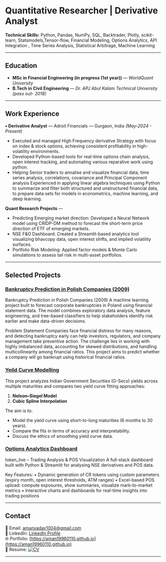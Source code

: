 # Quantitative Researcher | Derivative Analyst

**Technical Skills:** Python, Pandas, NumPy, SQL, Backtrader, Plotly, scikit-learn, Statsmodels,Tensor-flow, Financial Modeling, Options Analytics, API Integration , Time Series Analysis, Statistical Arbitrage, Machine Learning

---

## Education
- **MSc in Financial Engineering (in progress (1st year))** — *WorldQuant University*  
- **B.Tech in Civil Engineering** — *Dr. APJ Abul Kalam Technical University (pass out- 2018)*

---

## Work Experience

**•	Derivative Analyst** — Adroit Financials — Gurgaon, India *(May-2024 - Present)*  
- Executed and managed High Frequency derivative Strategy with focus on index & stock options, achieving consistent profitability in high-volatility environments.
- Developed Python-based tools for real-time options chain analysis, open interest tracking, and automating various reparative work using python.
- Helping Senior traders to annalise and visualize financial data, time series analysis, correlations, covariance and Principal Component analysis 
Experienced in applying linear algebra techniques using Python to summarize and filter both structured and unstructured financial data, to prepare data sets for models in econometrics, machine learning, and deep learning.


**Quant Research Projects** —  
- Predicting Emerging market direction: Developed a Neural Network model using CRIDP-DM method to forecast the short-term price direction of ETF of emerging markets.
- NSE F&O Dashboard: Created a Streamlit-based analytics tool visualizing bhavcopy data, open interest shifts, and implied volatility surfaces.
- Portfolio Risk Modeling: Applied factor models & Monte Carlo simulations to assess tail risk in multi-asset portfolios.

---

## Selected Projects

### [Bankruptcy Prediction in Polish Companies (2009)](https://github.com/Aman19960110/bankruptcy_2009-prediction-poland)
Bankruptcy Prediction in Polish Companies (2009)
A machine learning project built to forecast corporate bankruptcies in Poland using financial statement data. The model combines exploratory data analysis, feature engineering, and tree-based classifiers to help stakeholders identify risk earlier and make data-driven decisions.

Problem Statement
Companies face financial distress for many reasons, and detecting bankruptcy early can help investors, regulators, and company management take preventive action. The challenge lies in working with highly imbalanced data, accounting for skewed distributions, and handling multicollinearity among financial ratios. This project aims to predict whether a company will go bankrupt using historical financial ratios.

### [Yeild Curve Modelling](https://github.com/Aman19960110/yeild_curve_modeling)
This project analyzes Indian Government Securities (G-Secs) yields across multiple maturities and compares two yield curve fitting approaches:
1. **Nelson–Siegel Model**
2. **Cubic Spline Interpolation**

The aim is to:
- Model the yield curve using short-to-long maturities (6 months to 30 years).
- Compare the fits in terms of accuracy and interpretability.
- Discuss the ethics of smoothing yield curve data.

### **[Options Analytics Dashboard](https://crtoken.streamlit.app/)**
token_live – Trading Analysis & POS Visualization
A full-stack dashboard built with Python & Streamlit for analysing NSE derivatives and POS data.

Key Features:
• Dynamic generation of CR tokens using custom parameters (expiry month, open interest thresholds, ATM ranges)
• Excel-based POS upload: compute exposures, show summaries, visualize mark-to-market metrics
• Interactive charts and dashboards for real-time insights into trading positions


---

## Contact
📧 Email: amanyadav1004@gmail.com  
🔗 LinkedIn: [LinkedIn Profile](https://linkedin.com/in/aman-yadav-10a549149)  
🌐 Portfolio: [https://aman19960110.github.io](https://aman19960110.github.io)  
📝 Resume: [![CV](https://img.shields.io/badge/CV-Download-blue)](assets/Quant_Researcher_Resume.pdf)


---
